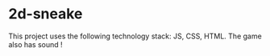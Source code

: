 # 2d-sneake
This project uses the following technology stack: JS, CSS, HTML. The game also has sound !
